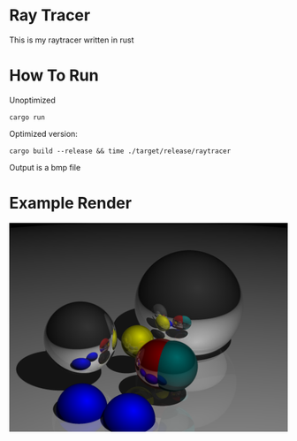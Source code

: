 
# Ray Tracer

This is my raytracer written in rust

# How To Run

Unoptimized
```
cargo run
```

Optimized version:
```
cargo build --release && time ./target/release/raytracer
```

Output is a bmp file

# Example Render

![alt text](kuva.png)
